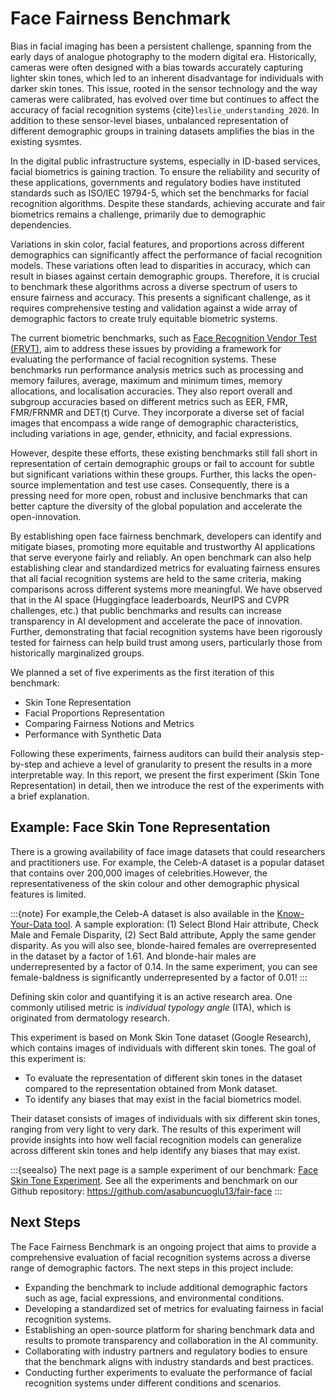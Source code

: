# Face Fairness Benchmark

Bias in facial imaging has been a persistent challenge, spanning from the early days of analogue photography to the modern digital era. Historically, cameras were often designed with a bias towards accurately capturing lighter skin tones, which led to an inherent disadvantage for individuals with darker skin tones. This issue, rooted in the sensor technology and the way cameras were calibrated, has evolved over time but continues to affect the accuracy of facial recognition systems {cite}`leslie_understanding_2020`. In addition to these sensor-level biases, unbalanced representation of different demographic groups in training datasets amplifies the bias in the existing sysmtes.

In the digital public infrastructure systems, especially in ID-based services, facial biometrics is gaining traction. To ensure the reliability and security of these applications, governments and regulatory bodies have instituted standards such as ISO/IEC 19794-5, which set the benchmarks for facial recognition algorithms. Despite these standards, achieving accurate and fair biometrics remains a challenge, primarily due to demographic dependencies.

Variations in skin color, facial features, and proportions across different demographics can significantly affect the performance of facial recognition models. These variations often lead to disparities in accuracy, which can result in biases against certain demographic groups. Therefore, it is crucial to benchmark these algorithms across a diverse spectrum of users to ensure fairness and accuracy. This presents a significant challenge, as it requires comprehensive testing and validation against a wide array of demographic factors to create truly equitable biometric systems.

The current biometric benchmarks, such as [Face Recognition Vendor Test (FRVT)]( https://www.nist.gov/programs-projects/face-recognition-vendor-test-frvt), aim to address these issues by providing a framework for evaluating the performance of facial recognition systems. These benchmarks run performance analysis metrics such as processing and memory failures, average, maximum and minimum times, memory allocations, and localisation accuracies. They also report overall and subgroup accuracies based on different metrics such as EER, FMR, FMR/FRNMR and DET(t) Curve. They incorporate a diverse set of facial images that encompass a wide range of demographic characteristics, including variations in age, gender, ethnicity, and facial expressions.

However, despite these efforts, these existing benchmarks still fall short in representation of certain demographic groups or fail to account for subtle but significant variations within these groups. Further, this lacks the open-source implementation and test use cases. Consequently, there is a pressing need for more open, robust and inclusive benchmarks that can better capture the diversity of the global population and accelerate the open-innovation.

By establishing open face fairness benchmark, developers can identify and mitigate biases, promoting more equitable and trustworthy AI applications that serve everyone fairly and reliably. An open benchmark can also help establishing clear and standardized metrics for evaluating fairness ensures that all facial recognition systems are held to the same criteria, making comparisons across different systems more meaningful. We have observed that in the AI space (Huggingface leaderboards, NeurIPS and CVPR challenges, etc.) that public benchmarks and results can increase transparency in AI development and accelerate the pace of innovation. Further, demonstrating that facial recognition systems have been rigorously tested for fairness can help build trust among users, particularly those from historically marginalized groups.

We planned a set of five experiments as the first iteration of this benchmark:

- Skin Tone Representation
- Facial Proportions Representation
- Comparing Fairness Notions and Metrics
- Performance with Synthetic Data

Following these experiments, fairness auditors can build their analysis step-by-step and achieve a level of granularity to present the results in a more interpretable way. In this report, we present the first experiment (Skin Tone Representation) in detail, then we introduce the rest of the experiments with a brief explanation.

## Example: Face Skin Tone Representation

There is a growing availability of face image datasets that could researchers and practitioners use. For example, the Celeb-A dataset is a popular dataset that contains over 200,000 images of celebrities.However, the representativeness of the skin colour and other demographic physical features is limited. 

:::{note}
For example,the Celeb-A dataset is also available in the [Know-Your-Data tool](https://knowyourdata-tfds.withgoogle.com). A sample exploration: (1) Select Blond Hair attribute, Check Male and Female Disparity, (2) Sect Bald attribute, Apply the same gender disparity. As you will also see, blonde-haired females are overrepresented in the dataset by a factor of 1.61. And blonde-hair males are underrepresented by a factor of 0.14. In the same experiment, you can see female-baldness is significantly underrepresented by a factor of 0.01!
:::

Defining skin color and quantifying it is an active research area. One commonly utilised metric is *individual typology angle* (ITA), which is originated from dermatology research.

This experiment is based on Monk Skin Tone dataset (Google Research), which contains images of individuals with different skin tones. The goal of this experiment is: 

- To evaluate the representation of different skin tones in the dataset compared to the representation obtained from Monk dataset.
- To identify any biases that may exist in the facial biometrics model.

Their dataset consists of images of individuals with six different skin tones, ranging from very light to very dark. The results of this experiment will provide insights into how well facial recognition models can generalize across different skin tones and help identify any biases that may exist.

:::{seealso}
The next page is a sample experiment of our benchmark: [Face Skin Tone Experiment](./face-skin-tone.ipynb). See all the experiments and benchmark on our Github repository: <https://github.com/asabuncuoglu13/fair-face>
:::

## Next Steps

The Face Fairness Benchmark is an ongoing project that aims to provide a comprehensive evaluation of facial recognition systems across a diverse range of demographic factors. The next steps in this project include:

- Expanding the benchmark to include additional demographic factors such as age, facial expressions, and environmental conditions.
- Developing a standardized set of metrics for evaluating fairness in facial recognition systems.
- Establishing an open-source platform for sharing benchmark data and results to promote transparency and collaboration in the AI community.
- Collaborating with industry partners and regulatory bodies to ensure that the benchmark aligns with industry standards and best practices.
- Conducting further experiments to evaluate the performance of facial recognition systems under different conditions and scenarios.